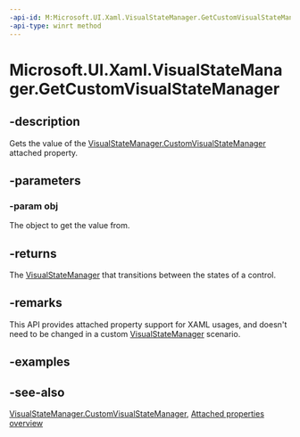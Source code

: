 ```yaml
---
-api-id: M:Microsoft.UI.Xaml.VisualStateManager.GetCustomVisualStateManager(Microsoft.UI.Xaml.FrameworkElement)
-api-type: winrt method
---
```


<!-- Method syntax
public Microsoft.UI.Xaml.VisualStateManager GetCustomVisualStateManager(Microsoft.UI.Xaml.FrameworkElement obj)
-->

# Microsoft.UI.Xaml.VisualStateManager.GetCustomVisualStateManager

## -description

Gets the value of the [VisualStateManager.CustomVisualStateManager](visualstatemanager_customvisualstatemanager.md) attached property.

## -parameters

### -param obj

The object to get the value from.

## -returns

The [VisualStateManager](visualstatemanager.md) that transitions between the states of a control.

## -remarks

This API provides attached property support for XAML usages, and doesn't need to be changed in a custom [VisualStateManager](visualstatemanager.md) scenario.

## -examples

## -see-also

[VisualStateManager.CustomVisualStateManager](visualstatemanager_customvisualstatemanager.md), [Attached properties overview](/windows/uwp/xaml-platform/attached-properties-overview)
